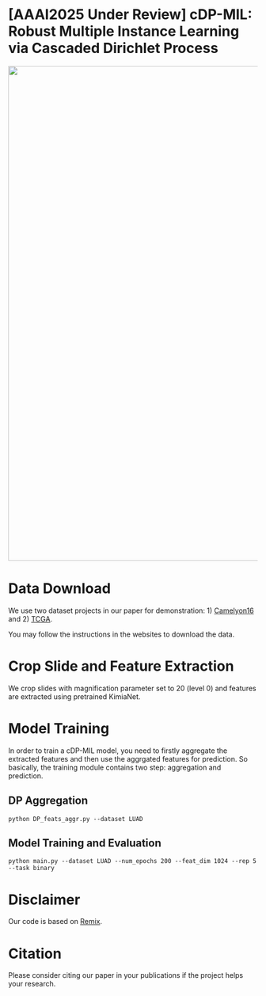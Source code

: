 # [AAAI2025 Under Review] cDP-MIL: Robust Multiple Instance Learning via Cascaded Dirichlet Process

[//]: # (This repository holds the Pytorch implementation for the ReMix augmentation described in the paper )

[//]: # (> [**ReMix: A General and Efficient Framework for Multiple Instance Learning based Whole Slide Image Classification**]&#40;https://arxiv.org/abs/2207.01805&#41;,  )

[//]: # (> Jiawei Yang, Hanbo Chen, Yu Zhao, Fan Yang,  Yao Zhang, Lei He, and Jianhua Yao    )

[//]: # (> International Conference on Medical Image Computing and Computer Assisted Intervention &#40;MICCAI&#41;, 2022 )



<p align="center">
  <img src="Framework.png" width="1000">
</p>


[//]: # (# Installation)

[//]: # ()
[//]: # (We use [Remix]&#40;https://github.com/1st-Yasuo/ReMix&#41; as the original codebase.)

# Data Download
We use two dataset projects in our paper for demonstration: 1) [Camelyon16](https://camelyon16.grand-challenge.org/) and 2) [TCGA](https://portal.gdc.cancer.gov/). 

You may follow the instructions in the websites to download the data.

# Crop Slide and Feature Extraction
We crop slides with magnification parameter set to 20 (level 0) and features are extracted using pretrained KimiaNet.

[//]: # (For implementation details, please refer to our previous project [WSI-HGNN]&#40;https://github.com/HKU-MedAI/WSI-HGNN&#41;.)

# Model Training
In order to train a cDP-MIL model, you need to firstly aggregate the extracted features and then use the aggrgated features for prediction. 
So basically, the training module contains two step: aggregation and prediction.
## DP Aggregation

```shell
python DP_feats_aggr.py --dataset LUAD
```
## Model Training and Evaluation

```shell
python main.py --dataset LUAD --num_epochs 200 --feat_dim 1024 --rep 5 --task binary
```

# Disclaimer
Our code is based on [Remix](https://github.com/1st-Yasuo/ReMix).

# Citation
Please consider citing our paper in your publications if the project helps your research.



